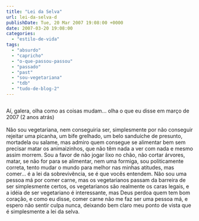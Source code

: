 ```yaml
---
title: "Lei da Selva"
url: lei-da-selva-d
publishDate: Tue, 20 Mar 2007 19:08:00 +0000
date: 2007-03-20 19:08:00
categories: 
  - "estilo-de-vida"
tags: 
  - "absurdo"
  - "capricho"
  - "o-que-passou-passou"
  - "passado"
  - "past"
  - "sou-vegetariana"
  - "tdb"
  - "tudo-de-blog-2"
---
```

<a href="http://2.bp.blogspot.com/_BzqI_RDZ6O4/SbwBpZxaO9I/AAAAAAAAAEg/U5UPbnkpX4E/s1600-h/200068597-001.jpg"><img src="http://2.bp.blogspot.com/_BzqI_RDZ6O4/SbwBpZxaO9I/AAAAAAAAAEg/U5UPbnkpX4E/s320/200068597-001.jpg" border="0" alt=""></a><br><div><span>Aí, galera, olha como as coisas mudam... olha o que eu disse em março de 2007 (2 anos atrás)</span></div><div><br></div><div>Não sou vegetariana, nem conseguiria ser, simplesmente por não conseguir rejeitar uma picanha, um bife grelhado, um belo sanduíche de presunto, mortadela ou salame, mas admiro quem consegue se alimentar bem sem precisar matar os animaizinhos, que não têm nada a ver com nada e mesmo assim morrem. Sou a favor de não jogar lixo no chão, não cortar árvores, matar, se não for para se alimentar, nem uma formiga, sou politicamente correta, tento mudar o mundo para melhor nas minhas atitudes, mas comer... é a lei da sobrevivência, se é que vocês entendem. Não sou uma pessoa má por comer carne, mas os vegetarianos passam da barreira de ser simplesmente certos, os vegetarianos são realmente os caras legais, e a idéia de ser vegetariano é interessante, mas Deus perdoa quem tem bom coração, e como eu disse, comer carne não me faz ser uma pessoa má, e espero não sentir culpa nunca, deixando bem claro meu ponto de vista que é simplesmente a lei da selva.</div><div><br></div>
